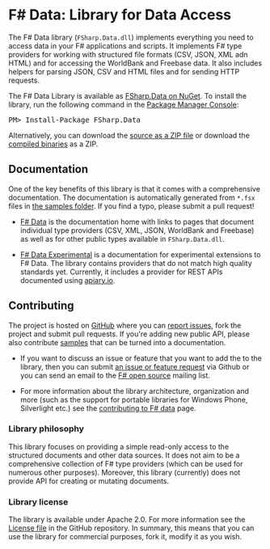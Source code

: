 F# Data: Library for Data Access
================================

The F# Data library (`FSharp.Data.dll`) implements everything you need to 
access data in your F# applications and scripts. It implements F# type 
providers for working with structured file formats (CSV, JSON, XML adn HTML) 
and for accessing the WorldBank and Freebase data. It also includes helpers for parsing 
JSON, CSV and HTML files and for sending HTTP requests.

<div class="row">
  <div class="span1"></div>
  <div class="span6">
    <div class="well well-small" id="nuget">
      The F# Data Library is available as <a href="https://nuget.org/packages/FSharp.Data">FSharp.Data on NuGet</a>.
      To install the library, run the following command in the <a href="http://docs.nuget.org/docs/start-here/using-the-package-manager-console">Package Manager Console</a>:
      <pre>PM> Install-Package FSharp.Data</pre>
    </div>
  </div>
  <div class="span1"></div>
</div>

Alternatively, you can download the [source as a ZIP file][source] or download 
the [compiled binaries][compiled] as a ZIP.

Documentation
-------------
One of the key benefits of this library is that it comes with a comprehensive 
documentation. The documentation is automatically generated from `*.fsx` files in 
[the samples folder][samples]. If you find a typo, please submit a pull request!

 * [F# Data](fsharpdata.html) is the documentation home with links
   to pages that document individual type providers (CSV, XML, JSON, WorldBank and Freebase) 
   as well as for other public types available in `FSharp.Data.dll`.

 * [F# Data Experimental](experimental.html) is a documentation for 
   experimental extensions to F# Data. The library contains providers
   that do not match high quality standards yet. Currently, it includes a provider
   for REST APIs documented using [apiary.io](http://apiary.io).
 
Contributing
------------

The project is hosted on [GitHub][gh] where you can [report issues][issues], fork 
the project and submit pull requests. If you're adding new public API, please also 
contribute [samples][samples] that can be turned into a documentation.

 * If you want to discuss an issue or feature that you want to add the to the library,
   then you can submit [an issue or feature request][issues] via Github or you can 
   send an email to the [F# open source][fsharp-oss] mailing list.

 * For more information about the library architecture, organization and more
   (such as the support for portable libraries for Windows Phone, Silverlight etc.)
   see the [contributing to F# data](contributing.html) page.

### Library philosophy

This library focuses on providing a simple read-only access to the structured documents 
and other data sources. It does not aim to be a comprehensive collection of F# type providers 
(which can be used for numerous other purposes). Moreover, this library (currently) does not 
provide API for creating or mutating documents.

### Library license

The library is available under Apache 2.0. For more information see the 
[License file][license] in the GitHub repository. In summary, this means that you can 
use the library for commercial purposes, fork it, modify it as you wish.



  [source]: https://github.com/fsharp/FSharp.Data/zipball/master
  [compiled]: https://github.com/fsharp/FSharp.Data/zipball/release
  [samples]: https://github.com/fsharp/FSharp.Data/tree/master/samples
  [gh]: https://github.com/fsharp/FSharp.Data
  [issues]: https://github.com/fsharp/FSharp.Data/issues
  [license]: https://github.com/fsharp/FSharp.Data/blob/master/LICENSE.md
  [fsharp-oss]: http://groups.google.com/group/fsharp-opensource
